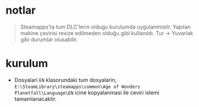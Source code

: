 # notlar

> Steamapps'ta tum DLC'lerin oldugu kurulumda uygulanmistir. Yapılan makine çevirisi revize edilmeden olduğu gibi kullanıldı. Tur -> Yuvarlak gibi durumlar olusabilir.

# kurulum

- Dosyalari `EN` klasorundaki tum dosyalarin, `E:\SteamLibrary\steamapps\common\Age of Wonders Planetfall\Language\EN` icine kopyalanmasi ile ceviri islemi tamamlanacaktir.
